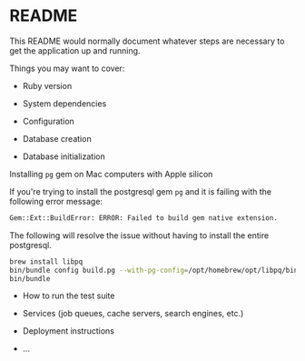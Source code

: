 # README

This README would normally document whatever steps are necessary to get the
application up and running.

Things you may want to cover:

* Ruby version

* System dependencies

* Configuration

* Database creation

* Database initialization

Installing `pg` gem on Mac computers with Apple silicon

If you're trying to install the postgresql gem `pg` and it is failing with the following error message:

```sh
Gem::Ext::BuildError: ERROR: Failed to build gem native extension.
```

The following will resolve the issue without having to install the entire postgresql.

```sh
brew install libpq
bin/bundle config build.pg --with-pg-config=/opt/homebrew/opt/libpq/bin/pg_config
bin/bundle
```

* How to run the test suite

* Services (job queues, cache servers, search engines, etc.)

* Deployment instructions

* ...